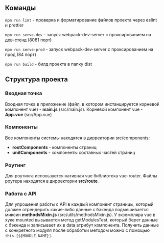 ## Команды
`npm run lint` - проверка и форматирование файлов проекта через eslint и prettier

`npm run serve-dev` - запуск webpack-dev-server с проксированием на дев-стенд (8081 порт)

`npm run serve-prod` - запуск webpack-dev-server с проксированием на прод (84 порт)

`npm run build` - билд проекта в папку dist


## Структура проекта
### Входная точка
Входная точка в приложение (файл, в котором инстанцируется корневой компонент vue) - **main.js** (src/main.js).
Корневой компонент vue - **App.vue** (src/App.vue)

### Компоненты
Все компоненты системы находятся в дирректории src/components:
- **rootComponents** - компоненты страниц
- **unitComponents** - компоненты составных частей страниц

### Роутинг
Для роутинга используется нативная vue библиотека vue-router. Файлы роутера находятся в дирректории **src/route**.

### Работа с API
Для упрощения работы с API в каждый компонент страницы, который должен отрендерить какие-либо данные с бэкенда подмешивается миксин **methodsMixin.js** (src/utils/methodsMixin.js). У экземпляра vue в хуке mounted вызывается метод getModulesTest, который берет данные с бэкенда и записывает их в data атрибут компонента. Получить данные с конкретного модуля после обработки методом можно с помощью `this.[${MOUDLE.NAME}]`.
